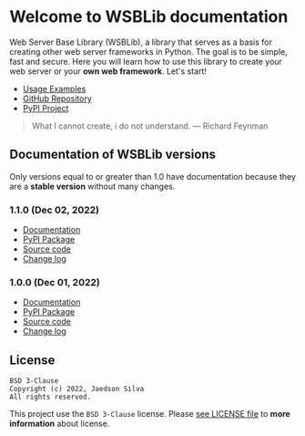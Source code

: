 # Welcome to WSBLib documentation

Web Server Base Library (WSBLib), a library that serves as a basis for creating other web server frameworks in Python. The goal is to be simple, fast and secure. Here you will learn how to use this library to create your web server or your **own web framework**. Let's start!

- [Usage Examples](https://github.com/firlast/wsblib/tree/master/examples)
- [GitHub Repository](https://github.com/firlast/wsblib)
- [PyPI Project](https://pypi.org/project/wsblib)

> What I cannot create, i do not understand. — Richard Feynman

## Documentation of WSBLib versions

Only versions equal to or greater than 1.0 have documentation because they are a **stable version** without many changes.

### 1.1.0 (Dec 02, 2022)

- [Documentation](https://firlast.github.io/wsblib/1.1.0)
- [PyPI Package](https://pypi.org/project/wsblib/1.1.0)
- [Source code](https://github.com/firlast/wsblib/releases/tag/v1.1.0)
- [Change log](https://github.com/firlast/wsblib/blob/master/CHANGELOG.md#110)

### 1.0.0 (Dec 01, 2022)

- [Documentation](https://firlast.github.io/wsblib/1.0.0)
- [PyPI Package](https://pypi.org/project/wsblib/1.0.0)
- [Source code](https://github.com/firlast/wsblib/releases/tag/v1.0.0)
- [Change log](https://github.com/firlast/wsblib/blob/master/CHANGELOG.md#100)

## License

```text
BSD 3-Clause
Copyright (c) 2022, Jaedson Silva
All rights reserved.
```

This project use the `BSD 3-Clause` license. Please [see LICENSE file](https://github.com/firlast/wsblib/blob/master/LICENSE) to **more information** about license.